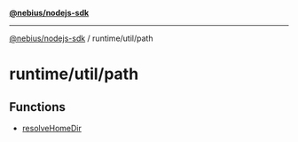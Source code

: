 [**@nebius/nodejs-sdk**](../../../README.md)

---

[@nebius/nodejs-sdk](../../../README.md) / runtime/util/path

# runtime/util/path

## Functions

- [resolveHomeDir](functions/resolveHomeDir.md)
